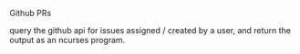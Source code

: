 Github PRs

query the github api for issues assigned / created by a user, and return the output as an ncurses program.
